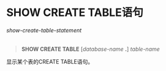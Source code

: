 # SHOW CREATE TABLE语句

###### show-create-table-statement
> **SHOW CREATE TABLE** [*database-name* **.**] *table-name*

显示某个表的CREATE TABLE语句。